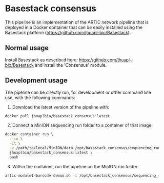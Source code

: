 # Basestack consensus

This pipeline is an implementation of the ARTIC network pipeline that is deployed in a Docker container that can be easily installed using the Basestack platform (https://github.com/jhuapl-bio/Basestack).

## Normal usage

Install Basestack as described here: https://github.com/jhuapl-bio/Basestack and install the 'Consensus' module.

## Development usage

The pipeline can be directly run, for development or other command line use, with the following commands:

1. Download the latest version of the pipeline with:

```sh
docker pull jhuaplbio/basestack_consensus:latest
```

2. Connect a MinION sequencing run folder to a container of that image:

```sh
docker container run \
  --rm \
  -it \
  -v /path/to/local/MinION/data:/opt/basestack_consensus/sequencing_runs/example-run \
  jhuaplbio/basestack_consensus:latest \
  bash
```

3. Within the container, run the pipeline on the MinION run folder:
```sh
artic-module1-barcode-demux.sh -i /opt/basestack_consensus/sequencing_runs/example-run
```
